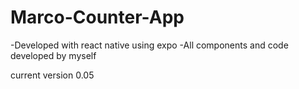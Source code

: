 # Marco-Counter-App

-Developed with react native using expo
-All components and code developed by myself

current version 0.05


